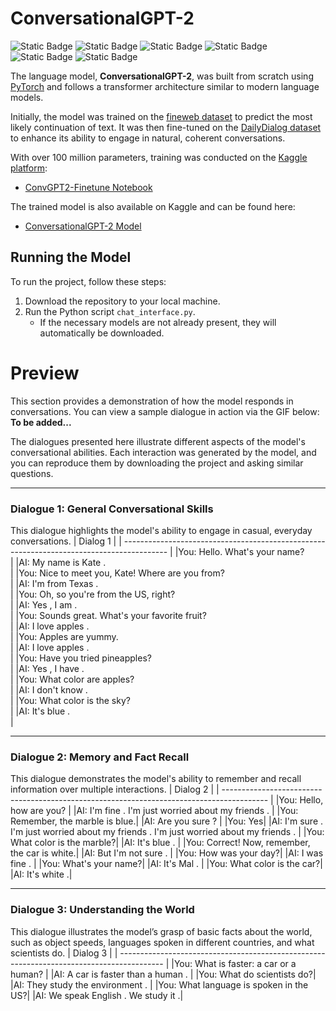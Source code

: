 # ConversationalGPT-2

![Static Badge](https://img.shields.io/badge/Python-%237F52FF?style=for-the-badge&logo=Python&logoColor=white)
![Static Badge](https://img.shields.io/badge/PyTorch-%23FE7B7B?style=for-the-badge&logo=PyTorch&logoColor=white)
![Static Badge](https://img.shields.io/badge/PyTorchXLA-%234DA651?style=for-the-badge&logo=PyG&logoColor=white)
![Static Badge](https://img.shields.io/badge/CometML-%234A2296?style=for-the-badge&logo=bitcomet&logoColor=white)
![Static Badge](https://img.shields.io/badge/TPU-%2325A162?style=for-the-badge&logo=turbo&logoColor=white)
![Static Badge](https://img.shields.io/badge/Git-%23EA330E?style=for-the-badge&logo=git&logoColor=white)

The language model, **ConversationalGPT-2**, was built from scratch using [PyTorch](https://pytorch.org/) and follows a transformer architecture similar to modern language models.

Initially, the model was trained on the [fineweb dataset](https://huggingface.co/datasets/HuggingFaceFW/fineweb-edu) to predict the most likely continuation of text. It was then fine-tuned on the [DailyDialog dataset](https://huggingface.co/datasets/li2017dailydialog/daily_dialog) to enhance its ability to engage in natural, coherent conversations.

With over 100 million parameters, training was conducted on the [Kaggle platform](https://www.kaggle.com/):
- [ConvGPT2-Finetune Notebook](https://www.kaggle.com/code/spectrespect/convgpt2-finetune)

The trained model is also available on Kaggle and can be found here:
- [ConversationalGPT-2 Model](https://www.kaggle.com/models/spectrespect/convgpt2)

## Running the Model  
To run the project, follow these steps:

1. Download the repository to your local machine.
2. Run the Python script `chat_interface.py`.
   - If the necessary models are not already present, they will automatically be downloaded.

# Preview
This section provides a demonstration of how the model responds in conversations. You can view a sample dialogue in action via the GIF below:
**To be added...**

The dialogues presented here illustrate different aspects of the model's conversational abilities. Each interaction was generated by the model, and you can reproduce them by downloading the project and asking similar questions. <br>

---

### Dialogue 1: General Conversational Skills
This dialogue highlights the model's ability to engage in casual, everyday conversations.
| Dialog 1 |
| ----------------------------------------------------------------------------------------- | 
|You: Hello. What's your name?<br> |
|AI:   My name is Kate .<br> | 
|You: Nice to meet you, Kate! Where are you from?<br> |
|AI:   I'm from Texas . <br> |
|You: Oh, so you're from the US, right?<br> |
|AI:   Yes , I am . <br> |
|You: Sounds great. What's your favorite fruit?<br> |
|AI:   I love apples . <br> |
|You: Apples are yummy.<br> |
|AI:   I love apples . <br> |
|You: Have you tried pineapples?<br> |
|AI:   Yes , I have . <br> |
|You: What color are apples?<br> |
|AI:   I don't know . <br> |
|You: What color is the sky? <br> |
|AI:   It's blue .<br> |

---

### Dialogue 2: Memory and Fact Recall
This dialogue demonstrates the model's ability to remember and recall information over multiple interactions.
| Dialog 2 |
| ----------------------------------------------------------------------------------------- | 
|You: Hello, how are you?   |
|AI:   I'm fine . I'm just worried about my friends . |
|You: Remember, the marble is blue.|
|AI:   Are you sure ? |
|You: Yes|
|AI:   I'm sure . I'm just worried about my friends . I'm just worried about my friends . |
|You: What color is the marble?|
|AI:   It's blue . |
|You: Correct! Now, remember, the car is white.|
|AI:   But I'm not sure . |
|You: How was your day?|
|AI:   I was fine . |
|You: What's your name?|
|AI:   It's Mal . |
|You: What color is the car?|
|AI:   It's white .|

---

### Dialogue 3: Understanding the World
This dialogue illustrates the model’s grasp of basic facts about the world, such as object speeds, languages spoken in different countries, and what scientists do.
| Dialog 3 |
| ----------------------------------------------------------------------------------------- | 
|You: What is faster: a car or a human? |
|AI:   A car is faster than a human . |
|You: What do scientists do?|
|AI:   They study the environment . |
|You: What language is spoken in the US?|
|AI:   We speak English . We study it .|
